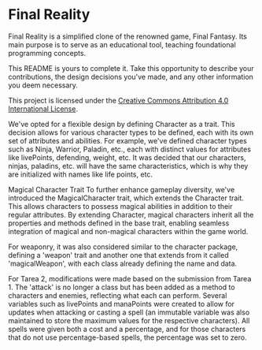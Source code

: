 # Final Reality

Final Reality is a simplified clone of the renowned game, Final Fantasy. Its main purpose is to
serve as an educational tool, teaching foundational programming concepts.

This README is yours to complete it. Take this opportunity to describe your contributions, the
design decisions you've made, and any other information you deem necessary.

This project is licensed under the
[Creative Commons Attribution 4.0 International License](https://creativecommons.org/licenses/by/4.0/).

We've opted for a flexible design by defining Character as a trait. This decision allows for various character types to
be defined, each with its own set of attributes and abilities. For example, we've defined character types such as Ninja,
Warrior, Paladin,  etc., each with distinct values for attributes like livePoints, defending, weight, etc.
It was decided that our characters, ninjas, paladins, etc. will have the same characteristics, which is why they are 
initialized with names like life points, etc.

Magical Character Trait
To further enhance gameplay diversity, we've introduced the MagicalCharacter trait, which extends the 
Character trait. This allows characters to possess magical abilities in addition to their regular attributes.
By extending Character, magical characters inherit all the properties and methods defined in the base trait, enabling 
seamless integration of magical and non-magical characters within the game world.

For weaponry, it was also considered similar to the character package, defining a 'weapon' trait and another one that
extends from it called 'magicalWeapon', with each class already defining the name and data.

For Tarea 2, modifications were made based on the submission from Tarea 1. The 'attack' is no longer a class but has
been added as a method to characters and enemies, reflecting what each can perform. Several variables such as livePoints 
and manaPoints were created to allow for updates when attacking or casting a spell (an immutable variable was also maintained
to store the maximum values for the respective characters). All spells were given both a cost and a percentage, 
and for those characters that do not use percentage-based spells, the percentage was set to zero.
